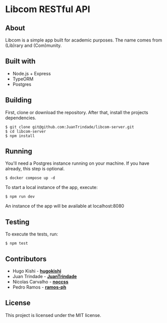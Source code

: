 # Libcom RESTful API

## About

Libcom is a simple app built for academic purposes. The name comes from (Lib)rary and (Com)munity.

## Built with

- Node.js + Express
- TypeORM
- Postgres

## Building

First, clone or download the repository. After that, install the projects dependencies.

```
$ git clone git@github.com:JuanTrindade/libcom-server.git
$ cd libcom-server
$ npm install
```

## Running

You'll need a Postgres instance running on your machine. If you have already, this step is optional.

```
$ docker compose up -d
```

To start a local instance of the app, execute:

```
$ npm run dev
```

An instance of the app will be available at localhost:8080

## Testing

To execute the tests, run:

```
$ npm test
```

## Contributors

- Hugo Kishi - [**hugokishi**](https://github.com/hugokishi)
- Juan Trindade - [**JuanTrindade**](https://github.com/JuanTrindade)
- Nícolas Carvalho - [**noccss**](https://github.com/noccss)
- Pedro Ramos - [**ramos-ph**](https://github.com/ramos-ph)

## License

This project is licensed under the MIT license.

